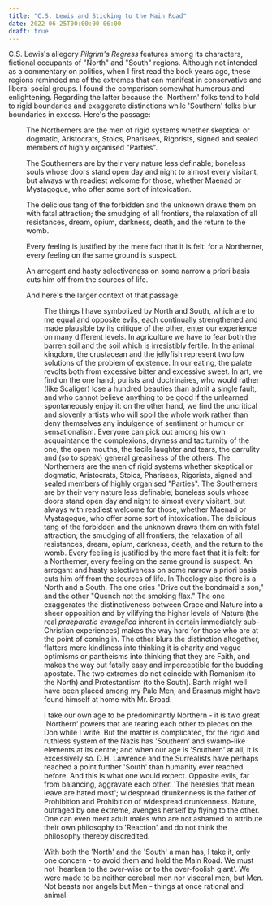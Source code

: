 ```yaml
---
title: "C.S. Lewis and Sticking to the Main Road"
date: 2022-06-25T00:00:00-06:00
draft: true
---
```


C.S. Lewis's allegory <em>Pilgrim's Regress</em> features among its characters, fictional occupants of "North" and "South" regions. Although not intended as a commentary on politics, when I first read the book years ago, these regions reminded me of the extremes that can manifest in conservative and liberal social groups. I found the comparison somewhat humorous and enlightening. Regarding the latter because the 'Northern' folks tend to hold to rigid boundaries and exaggerate distinctions while 'Southern' folks blur boundaries in excess. Here's the passage:

<div style="padding-left: 2.5em;"><p>The Northerners are the men of rigid systems whether skeptical or dogmatic, Aristocrats, Stoics, Pharisees, Rigorists, signed and sealed members of highly organised "Parties".</p>

<p>The Southerners are by their very nature less definable; boneless souls whose doors stand open day and night to almost every visitant, but always with readiest welcome for those, whether Maenad or Mystagogue, who offer some sort of intoxication.</p>  

<p>The delicious tang of the forbidden and the unknown draws them on with fatal attraction; the smudging of all frontiers, the relaxation of all resistances, dream, opium, darkness, death, and the return to the womb.</p>

<p>Every feeling is justified by the mere fact that it is felt: for a Northerner, every feeling on the same ground is suspect.</p>

<p>An arrogant and hasty selectiveness on some narrow a priori basis cuts him off from the sources of life.</p>
  
  
And here's the larger context of that passage: 


<div style="padding-left: 2.5em;"><p>The things I have symbolized by North and South, which are to me equal and opposite evils, each continually strengthened and made plausible by its critique of the other, enter our experience on many different levels. In agriculture we have to fear both the barren soil and the soil which is irresistibly fertile. In the animal kingdom, the crustacean and the jellyfish represent two low solutions of the problem of existence. In our eating, the palate revolts both from excessive bitter and excessive sweet. In art, we find on the one hand, purists and doctrinaires, who would rather (like Scaliger) lose a hundred beauties than admit a single fault, and who cannot believe anything to be good if the unlearned spontaneously enjoy it:  on the other hand, we find the uncritical and slovenly artists who will spoil the whole work rather than deny themselves any indulgence of sentiment or humour or sensationalism. Everyone can pick out among his own acquaintance the complexions, dryness and taciturnity of the one, the open mouths, the facile laughter and tears, the garrulity and (so to speak) general greasiness of the others. The Northerners are the men of rigid systems whether skeptical or dogmatic, Aristocrats, Stoics, Pharisees, Rigorists, signed and sealed members of highly organised "Parties". The Southerners are by their very nature less definable; boneless souls whose doors stand open day and night to almost every visitant, but always with readiest welcome for those, whether Maenad or Mystagogue, who offer some sort of intoxication. The delicious tang of the forbidden and the unknown draws them on with fatal attraction; the smudging of all frontiers, the relaxation of all resistances, dream, opium, darkness, death, and the return to the womb. Every feeling is justified by the mere fact that it is felt:  for a Northerner, every feeling on the same ground is suspect. An arrogant and hasty selectiveness on some narrow a priori basis cuts him off from the sources of life.  In Theology also there is a North and a South.  The one cries "Drive out the bondmaid's son," and the other "Quench not the smoking flax." The one exaggerates the distinctiveness between Grace and Nature into a sheer opposition and by vilifying the higher levels of Nature (the real <em>praeparatio evangelica</em> inherent in certain immediately sub-Christian experiences) makes the way hard for those who are at the point of coming in. The other blurs the distinction altogether, flatters mere kindliness into thinking it is charity and vague optimisms or pantheisms into thinking that they are Faith, and makes the way out fatally easy and imperceptible for the budding apostate. The two extremes do not coincide with Romanism (to the North) and Protestantism (to the South).  Barth might well have been placed among my Pale Men, and Erasmus might have found himself at home with Mr. Broad.

 <p>I take our own age to be predominantly Northern - it is two great 'Northern' powers that are tearing each other to pieces on the Don while I write. But the matter is complicated, for the rigid and ruthless system of the Nazis has 'Southern' and swamp-like elements at its centre; and when our age is 'Southern' at all, it is excessively so. D.H. Lawrence and the Surrealists have perhaps reached a point further 'South' than humanity ever reached before. And this is what one would expect. Opposite evils, far from balancing, aggravate each other. 'The heresies that mean leave are hated most'; widespread drunkenness is the father of Prohibition and Prohibition of widespread drunkenness. Nature, outraged by one extreme, avenges herself by flying to the other. One can even meet adult males who are not ashamed to attribute their own philosophy to 'Reaction' and do not think the philosophy thereby discredited.  </p>

 <p>With both the 'North' and the 'South' a man has, I take it, only one concern - to avoid them and hold the Main Road. We must not 'hearken to the over-wise  or to the over-foolish giant'. We were made to be neither cerebral men nor visceral men, but Men. Not beasts nor angels but Men - things at once rational and animal. </p>
